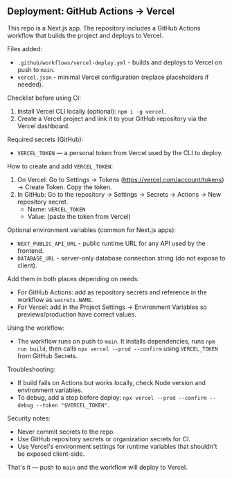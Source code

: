 ## Deployment: GitHub Actions -> Vercel

This repo is a Next.js app. The repository includes a GitHub Actions workflow that builds the project and deploys to Vercel.

Files added:

- `.github/workflows/vercel-deploy.yml` - builds and deploys to Vercel on push to `main`.
- `vercel.json` - minimal Vercel configuration (replace placeholders if needed).

Checklist before using CI:

1. Install Vercel CLI locally (optional): `npm i -g vercel`.
2. Create a Vercel project and link it to your GitHub repository via the Vercel dashboard.

Required secrets (GitHub):

- `VERCEL_TOKEN` — a personal token from Vercel used by the CLI to deploy.

How to create and add `VERCEL_TOKEN`:

1. On Vercel: Go to Settings -> Tokens (https://vercel.com/account/tokens) -> Create Token. Copy the token.
2. In GitHub: Go to the repository -> Settings -> Secrets -> Actions -> New repository secret.
   - Name: `VERCEL_TOKEN`
   - Value: (paste the token from Vercel)

Optional environment variables (common for Next.js apps):

- `NEXT_PUBLIC_API_URL` - public runtime URL for any API used by the frontend.
- `DATABASE_URL` - server-only database connection string (do not expose to client).

Add them in both places depending on needs:

- For GitHub Actions: add as repository secrets and reference in the workflow as `secrets.NAME`.
- For Vercel: add in the Project Settings -> Environment Variables so previews/production have correct values.

Using the workflow:

- The workflow runs on push to `main`. It installs dependencies, runs `npm run build`, then calls `npx vercel --prod --confirm` using `VERCEL_TOKEN` from GitHub Secrets.

Troubleshooting:

- If build fails on Actions but works locally, check Node version and environment variables.
- To debug, add a step before deploy: `npx vercel --prod --confirm --debug --token "$VERCEL_TOKEN"`.

Security notes:

- Never commit secrets to the repo.
- Use GitHub repository secrets or organization secrets for CI.
- Use Vercel's environment settings for runtime variables that shouldn't be exposed client-side.

That's it — push to `main` and the workflow will deploy to Vercel.

